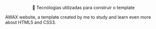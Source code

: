 
<p align="center">🚀 Tecnólogias utilizadas para construir o template</p>


AWAX website, a template created by me to study and learn even more about HTML5 and CSS3.
